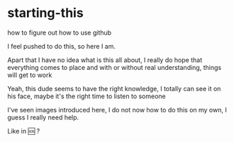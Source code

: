 # starting-this
how to figure out how to use github

I feel pushed to do this, so here I am.

Apart that I have no idea what is this all about, I really do hope that everything comes to place and with or without real understanding, things will get to work


Yeah, this dude seems to have the right knowledge, I totally can see it on his face, maybe it's the right time to listen to someone 

I've seen images introduced here, I do not now how to do this on my own, I guess I really need help.

Like in 🆘 ?
